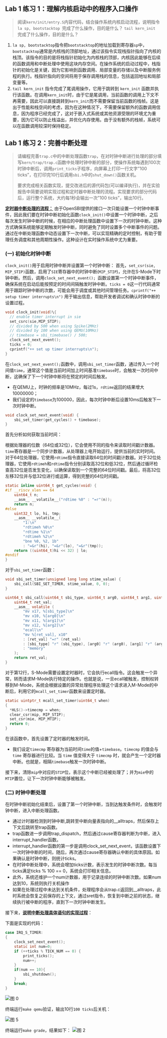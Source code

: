

## Lab 1 练习 1：理解内核启动中的程序入口操作

> 阅读`kern/init/entry.S`内容代码，结合操作系统内核启动流程，说明指令 `la sp, bootstacktop `完成了什么操作，目的是什么？ `tail kern_init `完成了什么操作，目的是什么？

1. `la sp, bootstacktop`指令把`bootstacktop`的地址加载到寄存器`sp`中，`bootstacktop`通常是内核栈的顶部地址，通过该指令实现栈指针指向了内核的栈顶。该指令的目的是将栈指针初始化为内核栈的顶部，内核因此能够在后续的函数调用和中断处理中使用这块内存空间。在操作系统的启动过程中，栈指针的初始化是关键，因为它影响到函数调用、局部变量的存储以及中断服务例程的执行。栈指针指向的空间将用于保存调用栈的信息，包括返回地址和局部变量等。
2. `tail kern_init` 指令完成了尾调用操作，它用于跳转到 `kern_init` 函数并执行该函数。在调用`kern_init`时，由于它是尾调用，当前函数的调用上下文不再需要，因此可以直接跳转到`kern_init`而不需要保留当前函数的栈帧。这是出于性能和栈空间的考虑，因为在这种情况下，不需要保留额外的函数调用信息，因为程序已经完成了，这对于嵌入式系统或其他资源受限的环境尤为重要，因为它可以防止栈溢出，并优化内存使用。由于没有额外的栈帧，系统可以在函数调用较深时保持稳定。

## Lab 1 练习 2：完善中断处理 

> 请编程完善`trap.c`中的中断处理函数`trap`，在对时钟中断进行处理的部分填写`kern/trap/trap.c`函数中处理时钟中断的部分，使操作系统每遇到100次时钟中断后，调用`print_ticks`子程序，向屏幕上打印一行文字”100 ticks”，在打印完10行后调用`sbi.h`中的`shut_down()`函数关机。
>
> 要求完成相关函数实现，提交改进后的源代码包(可以编译执行)，并在实验报告中简要说明实现过程和定时器中断处理的流程。实现要求的部分代码后，运行整个系统，大约每1秒会输出一次”100 ticks”，输出10行。

<u>**定时器中断处理的流程：**</u>
由于OpenSBI提供的接口一次只能设置一个时钟中断事件，因此我们要在时钟中断初始化函数`clock_init()`中设置一个时钟中断，之后每次发生时钟中断的时候，在相应的中断处理函数中设置下一次的时钟中断。这种方式确保系统能够定期触发时钟中断，同时避免了同时设置多个中断事件的问题。通过在中断处理函数中动态设置下一次中断，可以实现精确的定时控制，有助于管理任务调度和其他周期性操作。这种设计在实时操作系统中尤为重要。

### (一) 初始化时钟中断

`clock_init()`用于启用时钟中断并设置第一个时钟中断： 首先，`set_csr(sie, MIP_STIP)`函数，启用了`SIE`寄存器中的时钟中断(`MIP_STIP`)，允许在S-Mode下时钟中断。然后，调用`clock_set_next_event(); `函数设置第一个时钟中断事件，确保系统在启动后能按预定的时间间隔触发时钟中断。`ticks = 0`这一行代码通常用于跟踪时钟中断的次数，可能会用于调度或其他时间管理任务。`cprintf("++ setup timer interrupts\n")` 用于输出信息，帮助开发者调试和确认时钟中断的设置过程。
```c
void clock_init(void)\{
  // enable timer interrupt in sie
  set_csrc(sie,MIP_STIP);
  // divided by 500 when using Spike(2MHz)
  // divided by 100 when using QEMU(10MHz)
  // timebase = sbi_timebase() / 500;
  clock_set_next_event();
  ticks = 0;
  cprintf("++ set up timer interrupts\n");
}
```

在`clock_set_next_event();`函数中，调用`sbi_set_timer`函数，通过传入一个时间值`time`，通常这个值是当前时间加上时间基准`timebase`时，会触发一次时间中断，这确保了下一个时钟中断将在预定的时间后触发。


- 在QEMU上，时钟的频率是10MHz，每过1s，`rdtime`返回的结果增大10000000；
- 我们设定的`timebase`为100000，因此，每次时钟中断后设置10ms后触发下一次时钟中断。

```c
void clock_set_next_event(void) { 
    sbi_set_timer(get_cycles() + timebase); 
}
```

首先分析如何获取当前时间：


根据处理器的位数（64位或32位），它会使用不同的指令来读取时间戳计数器。
`time`寄存器是一个同步计数器，从处理器上电开始运行，提供当前的实时时间。对于64位处理器，它使用`rdtime`指令直接读取64位的时间戳计数器。对于32位处理器，它使用`rdtimeh`和`rdtime`指令分别读取高32位和低32位，然后通过循环检查高32位是否发生变化，以确保读取到一个完整的64位时间戳。最后，将高32位左移32位并与低32位进行或运算，得到完整的64位时间戳。
```c
static inline uint64_t get_cycles(void) {
#if __riscv_xlen == 64
    uint64_t n;
    __asm__ __volatile__("rdtime %0" : "=r"(n));
    return n;
#else
    uint32_t lo, hi, tmp;
    __asm__ __volatile__(
        "1:\n"
        "rdtimeh %0\n"
        "rdtime %1\n"
        "rdtimeh %2\n"
        "bne %0, %2, 1b"
        : "=&r"(hi), "=&r"(lo), "=&r"(tmp));
    return ((uint64_t)hi << 32) | lo;
#endif
}

```

对于`sbi_set_timer`函数：
```c
void sbi_set_timer(unsigned long long stime_value) {
    sbi_call(SBI_SET_TIMER, stime_value, 0, 0);
}

uint64_t sbi_call(uint64_t sbi_type, uint64_t arg0, uint64_t arg1, uint64_t arg2) {
    uint64_t ret_val;
    __asm__ volatile (
        "mv x17, %[sbi_type]\n"
        "mv x10, %[arg0]\n"
        "mv x11, %[arg1]\n"
        "mv x12, %[arg2]\n"
        "ecall\n"
        "mv %[ret_val], x10"
        : [ret_val] "=r" (ret_val)
        : [sbi_type] "r" (sbi_type), [arg0] "r" (arg0), [arg1] "r" (arg1), [arg2] "r" (arg2)
        : "memory"
    );
    return ret_val;
}
```
对于第12行，S-Mode需要设置定时器时，它会执行ecall指令。这会触发一个异常，转而请求M-Mode执行特定的操作。也就是说，一旦ecall被触发，控制权转移到M-Mode，系统会根据设置的异常处理程序处理这个请求进入M-Mode的中断后，利用它的`mcall_set_timer`函数来设置定时器。

```c
static uintptr_t mcall_set_timer(uint64_t when)
{
  *HLS()->timecmp = when;
  clear_csr(mip, MIP_STIP);
  set_csr(mie, MIP_MTIP);
  return 0;
}
```

在该函数中，首先设置了定时器的触发时间。

- 我们设定`timecmp` 寄存器为当前时间`time`的值+`timebase`。`timecmp` 的值会与 `time` 寄存器进行比较。当 `time` 值变得大于 `timecmp` 时，就会产生一个定时器中断。也就是，相隔`timebase`触发一次时钟中断。

接下来，清除`mip`中对应的`STIP`位，表示这个中断已经被处理了；并为`mie`中的`MTIP`置位，让下一次时钟中断能够被触发。

### (二) 时钟中断处理

在时钟中断初始化结束后，设置了第一个时钟中断，当到达触发条件时，会触发时钟中断，进入中断处理函数。
- 通过计时器检测到时钟中断,跳转至中断向量表指向的__alltraps，然后保存上下文后跳转至trap函数。
- trap函数进一步调用trap_dispatch，然后通过cause寄存器判断为中断，进入interrupt_handler函数。
- interrupt_handler函数的第一步是调用clock_set_next_event，该函数设置下一次时钟中断的时间，随后，再次通过cause寄存器确认中断的具体原因。如果确认是时钟中断，则统计ticks。
- 在时钟中断处理中，系统会增加ticks计数，表示发生的时钟中断次数。每当ticks满足ticks % 100 == 0，系统会打印相关信息。
- 此外，系统还维护一个num计数器，用于记录连续的时钟中断次数。如果num达到10，系统则执行关机操作
- 如果在处理过程中未达到关机条件，处理程序会从trap.c返回到__alltraps，此时系统会恢复之前保存的上下文，通过sret指令，恢复到中断之前的状态，继续执行被中断的程序，直到下一次时钟中断发生。



接下来，**<u>说明中断处理具体语句的实现过程</u>**：


下面是实现的代码：

```c
case IRQ_S_TIMER:
{
	clock_set_next_event();
	static int num=0;
	if (++ticks % TICK_NUM == 0) {
        print_ticks();
        num++;
    }
	if(num == 10){
        sbi_shutdown();
    }
    break;
}
```

![图 0](images/3831ffd45355f174e7da9b56bd841dc32b7809fc5cbd4e77252f7f14add05154.png)  

终端运行`make qemu`验证，输出10行`100 ticks`后关机：
 

![图 5](images/27210db42a2c28b2ebfb7d5277d7da642d9ec576a901e32bd9cc3da7dd28e848.png)  

 

终端运行`make grade`，结果如下：
![图 2](images/fa4765fa127d39fc30dc77f9af83abaa86b7f3ef06dc0e7dde434139197fbdcf.png)  


 




